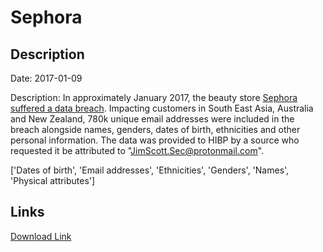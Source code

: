 # Sephora

## Description

Date: 2017-01-09

Description:
In approximately January 2017, the beauty store <a href="https://www.zdnet.com/article/sephora-data-breach-hits-southeast-asia-and-anz-customers/" target="_blank" rel="noopener">Sephora suffered a data breach</a>. Impacting customers in South East Asia, Australia and New Zealand, 780k unique email addresses were included in the breach alongside names, genders, dates of birth, ethnicities and other personal information. The data was provided to HIBP by a source who requested it be attributed to &quot;JimScott.Sec@protonmail.com&quot;.


['Dates of birth', 'Email addresses', 'Ethnicities', 'Genders', 'Names', 'Physical attributes']

## Links

[Download Link](https://link-to.net/1229997/137.49440638435385/dynamic/?r=aHR0cHM6Ly93d3cubWVkaWFmaXJlLmNvbS92aWV3L3pmY3o3NWRSaHRJdnFBVS9zZXBob3JhLmNvbS5hdS9maWxl)